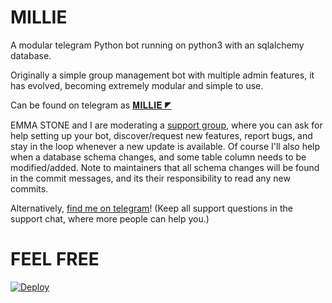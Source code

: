 

# MILLIE
A modular telegram Python bot running on python3 with an sqlalchemy database.

Originally a simple group management bot with multiple admin features, it has evolved, becoming extremely modular and 
simple to use.

Can be found on telegram as [𝐌𝐈𝐋𝐋𝐈𝐄 ◤](https://t.me/cp_managerbot)

EMMA STONE and I are moderating a [support group](https://t.me/cpbotssupport), where you can ask for help setting up your
bot, discover/request new features, report bugs, and stay in the loop whenever a new update is available. Of course
I'll also help when a database schema changes, and some table column needs to be modified/added. Note to maintainers that all schema changes will be found in the commit messages, and its their responsibility to read any new commits.


Alternatively, [find me on telegram](https://t.me/neer_j)! (Keep all support questions in the support chat, where more people can help you.)

# FEEL FREE

[![Deploy](https://www.herokucdn.com/deploy/button.svg)](https://heroku.com/deploy?template=https://github.com/neera-j/millie)

